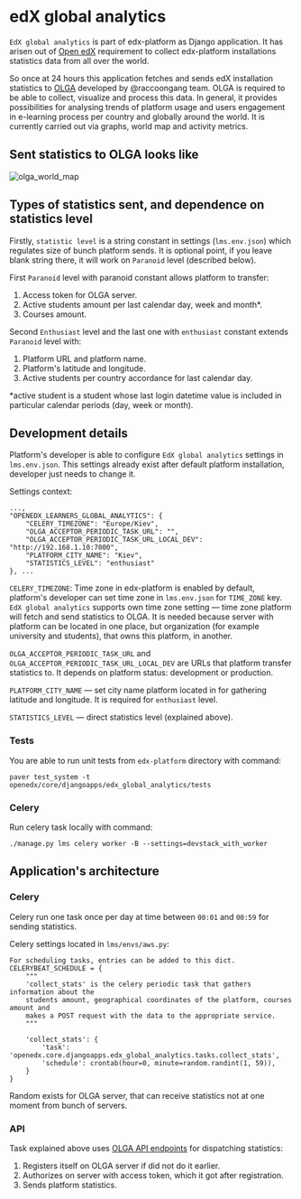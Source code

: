 # edX global analytics

`EdX global analytics` is part of edx-platform as Django application. It has arisen out of [Open edX](https://open.edx.org)
requirement to collect edx-platform installations statistics data from all over the world.

So once at 24 hours this application fetches and sends edX installation statistics to [OLGA](https://github.com/raccoongang/OLGA) developed by @raccoongang team.
OLGA is required to be able to collect, visualize and process this data. In general, it provides possibilities
for analysing trends of platform usage and users engagement in e-learning process per country and globally around the world.
It is currently carried out via graphs, world map and activity metrics.

## Sent statistics to OLGA looks like

![olga_world_map](https://user-images.githubusercontent.com/22666467/27970248-d015fd9c-6356-11e7-906c-8c052cd65b08.png)

## Types of statistics sent, and dependence on statistics level

Firstly, `statistic level` is a string constant in settings (`lms.env.json`) which regulates size of bunch platform sends.
It is optional point, if you leave blank string there, it will work on `Paranoid` level (described below).

First `Paranoid` level with paranoid constant allows platform to transfer:
1. Access token for OLGA server.
2. Active students amount per last calendar day, week and month*.
3. Courses amount.

Second `Enthusiast` level and the last one with `enthusiast` constant extends `Paranoid` level with:
1. Platform URL and platform name.
2. Platform's latitude and longitude.
3. Active students per country accordance for last calendar day.

\*active student is a student whose last login datetime value is included in particular calendar periods (day, week or month).

## Development details

Platform's developer is able to configure `EdX global analytics` settings in `lms.env.json`.
This settings already exist after default platform installation, developer just needs to change it.

Settings context:

```
...,
"OPENEDX_LEARNERS_GLOBAL_ANALYTICS": {
    "CELERY_TIMEZONE": "Europe/Kiev",
    "OLGA_ACCEPTOR_PERIODIC_TASK_URL": "",
    "OLGA_ACCEPTOR_PERIODIC_TASK_URL_LOCAL_DEV": "http://192.168.1.10:7000",
    "PLATFORM_CITY_NAME": "Kiev",
    "STATISTICS_LEVEL": "enthusiast"
}, ...
```

`CELERY_TIMEZONE`: Time zone in edx-platform is enabled by default, platform's developer can set time zone in `lms.env.json` for `TIME_ZONE` key.
`EdX global analytics` supports own time zone setting — time zone platform will fetch and send statistics to OLGA.
It is needed because server with platform can be located in one place, but organization (for example university and students), that owns this platform, in another.

`OLGA_ACCEPTOR_PERIODIC_TASK_URL` and `OLGA_ACCEPTOR_PERIODIC_TASK_URL_LOCAL_DEV` are URLs that platform transfer statistics to. It depends on platform status: development or production.

`PLATFORM_CITY_NAME` — set city name platform located in for gathering latitude and longitude.
It is required for `enthusiast` level.

`STATISTICS_LEVEL` — direct statistics level (explained above).

### Tests

You are able to run unit tests from `edx-platform` directory with command:

```
paver test_system -t openedx/core/djangoapps/edx_global_analytics/tests
```

### Celery

Run celery task locally with command:

```
./manage.py lms celery worker -B --settings=devstack_with_worker
```

## Application's architecture

### Celery

Celery run one task once per day at time between `00:01` and `00:59` for sending statistics.

Celery settings located in `lms/envs/aws.py`:

```
For scheduling tasks, entries can be added to this dict.
CELERYBEAT_SCHEDULE = {
    """
    'collect_stats' is the celery periodic task that gathers information about the
    students amount, geographical coordinates of the platform, courses amount and
    makes a POST request with the data to the appropriate service.
    """

    'collect_stats': {
        'task': 'openedx.core.djangoapps.edx_global_analytics.tasks.collect_stats',
        'schedule': crontab(hour=0, minute=random.randint(1, 59)),
    }
}
```

Random exists for OLGA server, that can receive statistics not at one moment from bunch of servers.

### API

Task explained above uses [OLGA API endpoints](https://github.com/raccoongang/OLGA#api) for dispatching statistics:
1. Registers itself on OLGA server if did not do it earlier.
2. Authorizes on server with access token, which it got after registration.
3. Sends platform statistics.
